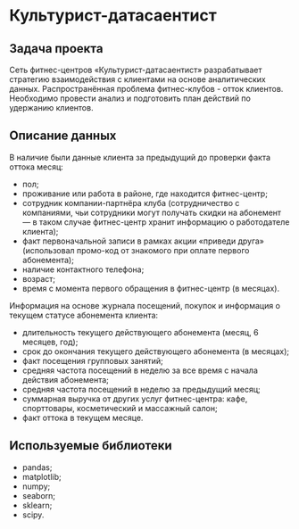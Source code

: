 # Культурист-датасаентист

## Задача проекта

Сеть фитнес-центров «Культурист-датасаентист» разрабатывает стратегию взаимодействия с клиентами на основе аналитических данных. Распространённая проблема фитнес-клубов - отток клиентов. Необходимо провести анализ и подготовить план действий по удержанию клиентов.

## Описание данных


В наличие были данные клиента за предыдущий до проверки факта оттока месяц:

* пол;
* проживание или работа в районе, где находится фитнес-центр;
*  сотрудник компании-партнёра клуба (сотрудничество с компаниями, чьи сотрудники могут получать скидки на абонемент — в таком случае фитнес-центр хранит информацию о работодателе клиента);
* факт первоначальной записи в рамках акции «приведи друга» (использовал промо-код от знакомого при оплате первого абонемента);
* наличие контактного телефона;
* возраст;
* время с момента первого обращения в фитнес-центр (в месяцах).

Информация на основе журнала посещений, покупок и информация о текущем статусе абонемента клиента:
* длительность текущего действующего абонемента (месяц, 6 месяцев, год);
* срок до окончания текущего действующего абонемента (в месяцах);
* факт посещения групповых занятий;
* средняя частота посещений в неделю за все время с начала действия абонемента;
* средняя частота посещений в неделю за предыдущий месяц;
* суммарная выручка от других услуг фитнес-центра: кафе, спорттовары, косметический и массажный салон;
* факт оттока в текущем месяце.

## Используемые библиотеки
* pandas;
* matplotlib;
* numpy;
* seaborn;
* sklearn;
* scipy.
